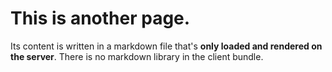 # This is another page.

Its content is written in a markdown file that's **only loaded and rendered on
the server**. There is no markdown library in the client bundle.
